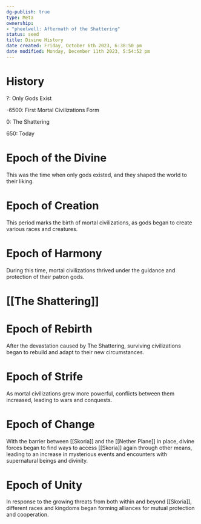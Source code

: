```yaml
---
dg-publish: true
type: Meta
ownership:
- "pheelwell: Aftermath of the Shattering"
status: seed
title: Divine History
date created: Friday, October 6th 2023, 6:38:50 pm
date modified: Monday, December 11th 2023, 5:54:52 pm
---
```


# History

?: Only Gods Exist

-6500: First Mortal Civilizations Form

0: The Shattering

650: Today

# Epoch of the Divine

This was the time when only gods existed, and they shaped the world to their liking.

# Epoch of Creation

This period marks the birth of mortal civilizations, as gods began to create various races and creatures.

# Epoch of Harmony

During this time, mortal civilizations thrived under the guidance and protection of their patron gods.

# [[The Shattering]]

# Epoch of Rebirth

After the devastation caused by The Shattering, surviving civilizations began to rebuild and adapt to their new circumstances.

# Epoch of Strife

As mortal civilizations grew more powerful, conflicts between them increased, leading to wars and conquests.

# Epoch of Change

With the barrier between [[Skoria]] and the [[Nether Plane]] in place, divine forces began to find ways to access [[Skoria]] again through other means, leading to an increase in mysterious events and encounters with supernatural beings and divinity.

# Epoch of Unity

In response to the growing threats from both within and beyond [[Skoria]], different races and kingdoms began forming alliances for mutual protection and cooperation.
